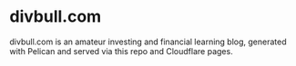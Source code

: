 # divbull.com

divbull.com is an amateur investing and financial learning blog, generated with Pelican and served via this repo and Cloudflare pages.
